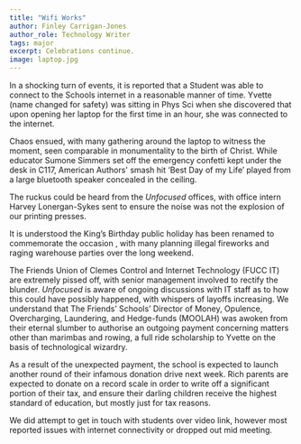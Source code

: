 ```yaml
---
title: "Wifi Works"
author: Finley Carrigan-Jones
author_role: Technology Writer 
tags: major
excerpt: Celebrations continue.
image: laptop.jpg
---
```


In a shocking turn of events, it is reported that a Student was able to connect to the Schools internet in a reasonable manner of time. Yvette (name changed for safety) was sitting in Phys Sci when she discovered that upon opening her laptop for the first time in an hour, she was connected to the internet. 


Chaos ensued, with many gathering around the laptop to witness the moment, seen comparable in monumentality to the birth of Christ. While educator Sumone Simmers set off the emergency confetti kept under the desk in C117, American Authors' smash hit ‘Best Day of my Life’ played from a large bluetooth speaker concealed in the ceiling. 


The ruckus could be heard from the *Unfocused* offices, with office intern Harvey Lonergan-Sykes sent to ensure the noise was not the explosion of our printing presses. 


It is understood the King’s Birthday public holiday has been renamed to commemorate the occasion , with many planning illegal fireworks and raging warehouse parties over the long weekend. 


The Friends Union of Clemes Control and Internet Technology  (FUCC IT) are extremely pissed off, with senior management involved to rectify the blunder. *Unfocused* is aware of ongoing discussions with IT staff as to how this could have possibly happened, with whispers of layoffs increasing. We understand that The Friends’ Schools’ Director of Money, Opulence, Overcharging, Laundering, and Hedge-funds (MOOLAH) was awoken from their eternal slumber to authorise an outgoing payment concerning matters other than marimbas and rowing, a full ride scholarship to Yvette on the basis of technological wizardry. 


As a result of the unexpected payment, the school is expected to launch another round of their infamous donation drive next week. Rich parents are expected to donate on a record scale in order to write off a significant portion of their tax, and ensure their darling children receive the highest standard of education, but mostly just for tax reasons. 


We did attempt to get in touch with students over video link, however most reported issues with internet connectivity or dropped out mid meeting. 
